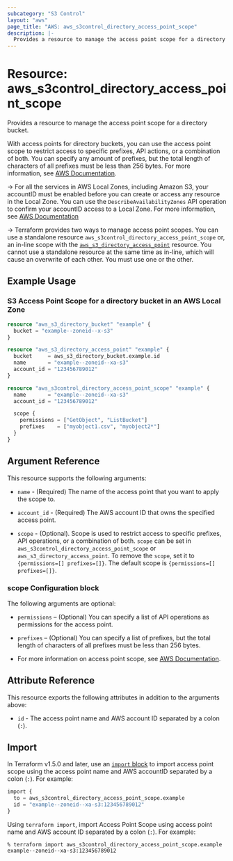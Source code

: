 ```yaml
---
subcategory: "S3 Control"
layout: "aws"
page_title: "AWS: aws_s3control_directory_access_point_scope"
description: |-
  Provides a resource to manage the access point scope for a directory bucket.
---
```


# Resource: aws_s3control_directory_access_point_scope

Provides a resource to manage the access point scope for a directory bucket.

With access points for directory buckets, you can use the access point scope to restrict access to specific prefixes, API actions, or a combination of both. You can specify any amount of prefixes, but the total length of characters of all prefixes must be less than 256 bytes. For more information, see [AWS Documentation](https://docs.aws.amazon.com/AmazonS3/latest/userguide/access-points-directory-buckets-manage-scope.html).

-> For all the services in AWS Local Zones, including Amazon S3, your accountID must be enabled before you can create or access any resource in the Local Zone. You can use the `DescribeAvailabilityZones` API operation to confirm your accountID access to a Local Zone. For more information, see [AWS Documentation](https://docs.aws.amazon.com/AmazonS3/latest/userguide/opt-in-directory-bucket-lz.html)

-> Terraform provides two ways to manage access point scopes. You can use a standalone resource `aws_s3control_directory_access_point_scope` or, an in-line scope with the  [`aws_s3_directory_access_point`](aws_s3_directory_access_point.html) resource. You cannot use a standalone resource at the same time as in-line, which will cause an overwrite of each other. You must use one or the other.

## Example Usage

### S3 Access Point Scope for a directory bucket in an AWS Local Zone

```terraform
resource "aws_s3_directory_bucket" "example" {
  bucket = "example--zoneid--x-s3"
}

resource "aws_s3_directory_access_point" "example" {
  bucket     = aws_s3_directory_bucket.example.id
  name       = "example--zoneid--xa-s3"
  account_id = "123456789012"
}

resource "aws_s3control_directory_access_point_scope" "example" {
  name       = "example--zoneid--xa-s3"
  account_id = "123456789012"

  scope {
    permissions = ["GetObject", "ListBucket"]
    prefixes    = ["myobject1.csv", "myobject2*"]
  }
}
```

## Argument Reference

This resource supports the following arguments:

* `name` - (Required) The name of the access point that you want to apply the scope to.

* `account_id` - (Required) The AWS account ID that owns the specified access point.

* `scope` - (Optional). Scope is used to restrict access to specific prefixes, API operations, or a combination of both. `scope` can be set in `aws_s3control_directory_access_point_scope` or `aws_s3_directory_access_point`. To remove the `scope`, set it to `{permissions=[] prefixes=[]}`. The default scope is `{permissions=[] prefixes=[]}`.

### scope Configuration block

The following arguments are optional:

* `permissions` – (Optional) You can specify a list of API operations as permissions for the access point.

* `prefixes` – (Optional) You can specify a list of prefixes, but the total length of characters of all prefixes must be less than 256 bytes.

* For more information on access point scope, see [AWS Documentation](https://docs.aws.amazon.com/AmazonS3/latest/userguide/access-points-directory-buckets-manage-scope.html).

## Attribute Reference

This resource exports the following attributes in addition to the arguments above:

* `id` - The access point name and AWS account ID separated by a colon (`:`).

## Import

In Terraform v1.5.0 and later, use an [`import` block](https://developer.hashicorp.com/terraform/language/import) to import access point scope using the access point name and AWS accountID separated by a colon (`:`). For example:

```terraform
import {
  to = aws_s3control_directory_access_point_scope.example
  id = "example--zoneid--xa-s3:123456789012"
}
```

Using `terraform import`, import Access Point Scope using access point name and AWS account ID separated by a colon (`:`). For example:

```console
% terraform import aws_s3control_directory_access_point_scope.example example--zoneid--xa-s3:123456789012
```
